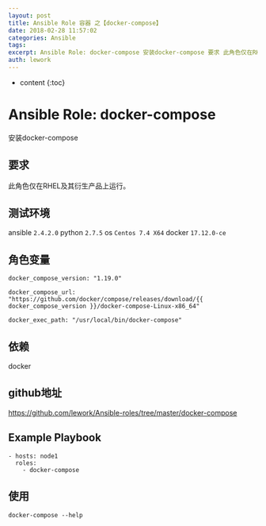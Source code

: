 ```yaml
---
layout: post
title: Ansible Role 容器 之【docker-compose】
date: 2018-02-28 11:57:02
categories: Ansible
tags:
excerpt: Ansible Role: docker-compose 安装docker-compose 要求 此角色仅在RHEL及其衍生产品上运行。 测试环...
auth: lework
---
```

* content
{:toc}

# Ansible Role: docker-compose

安装docker-compose

## 要求

此角色仅在RHEL及其衍生产品上运行。

## 测试环境

ansible `2.4.2.0`
python `2.7.5`
os `Centos 7.4 X64`
docker `17.12.0-ce`

## 角色变量
    docker_compose_version: "1.19.0"

    docker_compose_url: "https://github.com/docker/compose/releases/download/{{ docker_compose_version }}/docker-compose-Linux-x86_64"

    docker_exec_path: "/usr/local/bin/docker-compose"

## 依赖

docker

## github地址
https://github.com/lework/Ansible-roles/tree/master/docker-compose

## Example Playbook

    - hosts: node1
      roles:
        - docker-compose
        
## 使用
```
docker-compose --help
```
